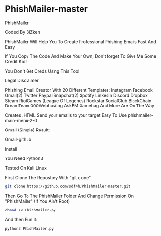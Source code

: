 # PhishMailer-master

PhishMailer

Coded By BiZken

PhishMailer Will Help You To Create Professional Phishing Emails Fast And Easy

If You Copy The Code And Make Your Own, Don't forget To Give Me Some Credit Kid!

You Don't Get Creds Using This Tool

Legal Disclaimer

Phishing Email Creator With 20 Different Templates:
Instagram
Facebook
Gmail(2)
Twitter
Paypal
Snapchat(2)
Spotify
Linkedin
Discord
Dropbox
Steam
RiotGames (League Of Legends)
Rockstar SocialClub
BlockChain
DreamTeam
000Webhosting
AskFM
Gamehag
And More Are On The Way

Creates .HTML
Send your emails to your target
Easy To Use
phishmailer-main-menu-2-0

Gmail (Simple) Result:

Gmail-github

Install

You Need Python3

Tested On Kali Linux

First Clone The Repostory With "git clone"
```bash
git clone https://github.com/sdf4h/PhishMailer-master.git
```
Then Go To The PhishMailer Folder And Change Permission On "PhishMailer" (If You Ain't Root)
```bash
chmod +x PhishMailer.py
```
And then Run it:
```bash
python3 PhishMailer.py
